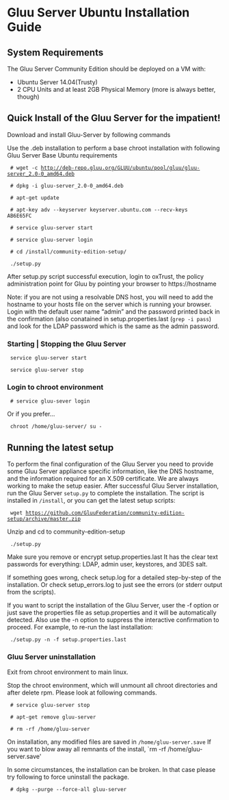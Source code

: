 # Gluu Server Ubuntu Installation Guide

## System Requirements

The Gluu Server Community Edition should be deployed on a VM with:

* Ubuntu Server 14.04(Trusty)
* 2 CPU Units and at least 2GB Physical Memory (more is always better, though)

## Quick Install of the Gluu Server for the impatient! 

Download and install Gluu-Server by following commands

Use the .deb installation to perform a base chroot installation with following Gluu Server Base Ubuntu requirements

<!---
<code> # wget http://deb-repo.gluu.org/GLUU/ubuntu/pool/gluu/gluu-ce-repo-1.9-0.amd64.deb </code>
-->

<code> # wget -c http://deb-repo.gluu.org/GLUU/ubuntu/pool/gluu/gluu-server_2.0-0_amd64.deb </code>

<code> # dpkg -i gluu-server_2.0-0_amd64.deb </code> 

<code> # apt-get update </code>

<code> # apt-key adv --keyserver keyserver.ubuntu.com --recv-keys AB6E65FC </code>

<!---
<code> # apt-get install gluu-server </code>
--> 

<code> # service gluu-server start </code>

<code> # service gluu-server login </code> 

<code> # cd /install/community-edition-setup/ </code>

<code> ./setup.py </code>

After setup.py script successful execution, login to oxTrust, the policy
administration point for Gluu by pointing your browser to 
https://hostname

Note: if you are not using a resolvable DNS host, you will need to add 
the hostname to your hosts file on the server which is running your browser.
Login with the default user name “admin” and the password printed back in 
the confirmation (also conatained in setup.properties.last (`grep -i pass`)
and look for the LDAP password which is the same as the admin password.

### Starting | Stopping the Gluu Server

<code> service gluu-server start </code>
 
<code> service gluu-server stop </code>

### Login to chroot environment

<code> # service gluu-sever login </code>

Or if you prefer... 

<code> chroot /home/gluu-server/ su - </code>

## Running the latest setup

To perform the final configuration of the Gluu Server you need to provide 
some Gluu Server appliance specific information, like the DNS hostname, and 
the information required for an X.509 certificate. 
We are always working to make the setup easier. After successful Gluu 
Server installation, run the Gluu Server `setup.py` to complete the 
installation. The script is installed in `/install`, or you can get the latest 
setup scripts:

<code> wget https://github.com/GluuFederation/community-edition-setup/archive/master.zip </code>

Unzip and cd to community-edition-setup

<code> ./setup.py </code>

Make sure you remove or encrypt setup.properties.last It has the clear text passwords for everything: LDAP, admin user, keystores, and 3DES salt.

If something goes wrong, check setup.log for a detailed step-by-step of the installation. Or check setup_errors.log to just see the errors (or stderr output from the scripts).

If you want to script the installation of the Gluu Server, user the -f option or just save the properties file as setup.properties and it will be automatically detected. Also use the -n option to suppress the interactive confirmation to proceed. For example, to re-run the last installation:

<code> ./setup.py -n -f setup.properties.last </code>

### Gluu Server uninstallation

Exit from chroot environment to main linux.

Stop the chroot environment, which will unmount all chroot directories and after delete rpm. Please look at following commands.

<code> # service gluu-server stop </code>

<code> # apt-get remove gluu-server </code>

<code> # rm -rf /home/gluu-server </code>

On installation, any modified files are saved in `/home/gluu-server.save`
If you want to blow away all remnants of the install, `rm -rf /home/gluu-server.save'

In some circumstances, the installation can be broken. In that case please 
try following to force uninstall the package.

<code> # dpkg --purge --force-all gluu-server </code>

